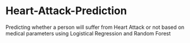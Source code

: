 # Heart-Attack-Prediction

Predicting whether a person will suffer from Heart Attack or not based on medical parameters using Logistical Regression and Random Forest
